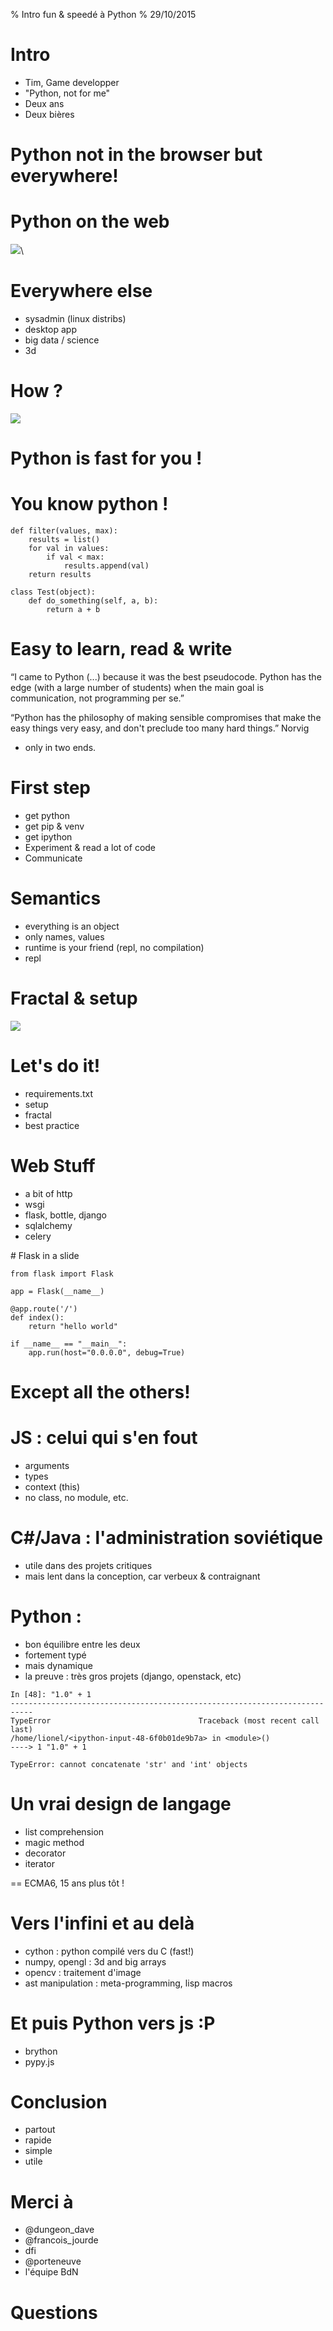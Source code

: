 % Intro fun & speedé à Python
% 29/10/2015


# Intro

* Tim, Game developper
* "Python, not for me"
* Deux ans
* Deux bières

# Python not in the browser but everywhere!

# Python on the web

![]( ./img/django-ajax.png)\


# Everywhere else

* sysadmin (linux distribs)
* desktop app
* big data / science
* 3d


# How ?

![]( ./img/drawing.png)

# Python is fast for you !

# You know python !

~~~~~
def filter(values, max):
    results = list()
    for val in values:
        if val < max:
            results.append(val)
    return results

class Test(object):
    def do_something(self, a, b):
        return a + b
~~~~~

# Easy to learn, read & write

“I came to Python (...) because it was the best pseudocode. Python has the edge (with a large number of students) when the main goal is communication, not programming per se.”

“Python has the philosophy of making sensible compromises that make the easy things very easy, and don't preclude too many hard things.”  Norvig

* only in two ends.

# First step

* get python
* get pip & venv
* get ipython
* Experiment & read a lot of code
* Communicate

# Semantics

* everything is an object
* only names, values
* runtime is your friend (repl, no compilation)
* repl

# Fractal & setup

![]( ./img/fractal.png)

# Let's do it!

* requirements.txt
* setup
* fractal
* best practice

# Web Stuff

* a bit of http
* wsgi
* flask, bottle, django
* sqlalchemy
* celery

# Flask in a slide

~~~~~~~
from flask import Flask

app = Flask(__name__)

@app.route('/')
def index():
    return "hello world"

if __name__ == "__main__":
    app.run(host="0.0.0.0", debug=True)
~~~~~~~

# Except all the others!

# JS : celui qui s'en fout

* arguments
* types
* context (this)
* no class, no module, etc.

# C#/Java : l'administration soviétique

* utile dans des projets critiques
* mais lent dans la conception, car verbeux & contraignant

# Python : 

* bon équilibre entre les deux
* fortement typé
* mais dynamique
* la preuve : très gros projets (django, openstack, etc)

~~~~~
In [48]: "1.0" + 1
---------------------------------------------------------------------------
TypeError                                 Traceback (most recent call last)
/home/lionel/<ipython-input-48-6f0b01de9b7a> in <module>()
----> 1 "1.0" + 1

TypeError: cannot concatenate 'str' and 'int' objects
~~~~~

# Un vrai design de langage

* list comprehension
* magic method
* decorator
* iterator

== ECMA6, 15 ans plus tôt !

# Vers l'infini et au delà

* cython : python compilé vers du C (fast!)
* numpy, opengl : 3d and big arrays
* opencv : traitement d'image
* ast manipulation : meta-programming, lisp macros

# Et puis Python vers js :P

* brython
* pypy.js

# Conclusion

* partout
* rapide
* simple
* utile

# Merci à

* @dungeon_dave
* @francois_jourde
* dfi
* @porteneuve
* l'équipe BdN

# Questions

